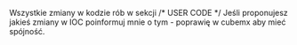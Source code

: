 Wszystkie zmiany w kodzie rób w sekcji /* USER CODE */
Jeśli proponujesz jakieś zmiany w IOC poinformuj mnie o tym - poprawię w cubemx aby mieć spójność.
